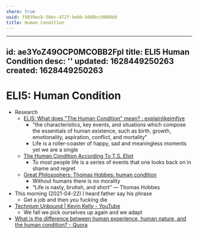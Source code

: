 ```yaml
---
share: true
uuid: f9839ecb-58ec-472f-bebb-b8d8cc0008dd
title: Human Condition
---
```

---
id: ae3YoZ49OCP0MCOBB2Fpl
title: ELI5 Human Condition
desc: ''
updated: 1628449250263
created: 1628449250263
---
# ELI5: Human Condition
*   Research
    *   [ELI5: What does "The Human Condition" mean? : explainlikeimfive](https://www.reddit.com/r/explainlikeimfive/comments/7sva60/eli5_what_does_the_human_condition_mean/)
        *   "the characteristics, key events, and situations which compose the essentials of human existence, such as birth, growth, emotionality, aspiration, conflict, and mortality"
        *   Life is a roller-coaster of happy, sad and meaningless moments yet we are a single
    *   [The Human Condition According To T.S. Eliot](https://www.theodysseyonline.com/exposing-kids-to-nature)
        *   To most people life is a series of events that one looks back on in shame and regret
    *   [Great Philosophers: Thomas Hobbes: human condition](https://oregonstate.edu/instruct/phl201/modules/Philosophers/Hobbes/hobbes_human_nature.html)
        *   Without humans there is no morality
        *   “Life is nasty, brutish, and short” ― Thomas Hobbes 
*   This morning (2021-04-22) I heard father say his phrase
    *   Get a job and then you fucking die
*   [Technium Unbound | Kevin Kelly - YouTube](https://www.youtube.com/watch?v=WujjrFhQZnc)
    *   We fall we pick ourselves up again and we adapt
*   [What is the difference between human experience, human nature, and the human condition? - Quora](https://www.quora.com/What-is-the-difference-between-human-experience-human-nature-and-the-human-condition?share=1)